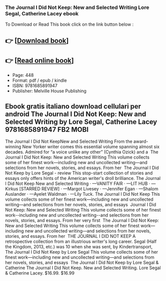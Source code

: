 ### The Journal I Did Not Keep: New and Selected Writing Lore Segal, Catherine Lacey ebook

To Download or Read This book click on the link button below :

## 👉  [**[Download book](http://ebooksharez.info/download.php?group=book&from=github.com&id=719475&lnk=1065 "Download book")**]

## 👉  [**[Read online book](http://ebooksharez.info/download.php?group=book&from=github.com&id=719475&lnk=1065 "Read online book")**]


* Page: 448
* Format: pdf / epub / kindle
* ISBN: 9781685891947
* Publisher: Melville House Publishing



## Ebook gratis italiano download cellulari per android The Journal I Did Not Keep: New and Selected Writing by Lore Segal, Catherine Lacey 9781685891947 FB2 MOBI



 The Journal I Did Not KeepNew and Selected Writing From the award-winning New Yorker writer comes this essential volume spanning almost six decades. Admired for “a voice unlike any other” (Cynthia Ozick) and a 
 The Journal I Did Not Keep: New and Selected Writing This volume collects some of her finest work—including new and uncollected writing—and selections from her novels, stories, and essays. From her 
 The Journal I Did Not Keep by Lore Segal - review This stop-start collection of stories and essays only offers hints of the American writer&#039;s droll brilliance.
 The Journal I Did Not Keep New and Selected Writing · —VANITY FAIR · —LIT HUB · —Kirkus [STARRED REVIEW] · —Margot Livesey · —Jennifer Egan · —Shalom Auslander · —Ayelet Waldman · —Lily Tuck.
 The Journal I Did Not Keep This volume collects some of her finest work—including new and uncollected writing—and selections from her novels, stories, and essays 
 Journal I Did Not Keep: New and Selected Writing This volume collects some of her finest work--including new and uncollected writing--and selections from her novels, stories, and essays. From her very first 
 The Journal I Did Not Keep: New and Selected Writing This volume collects some of her finest work—including new and uncollected writing—and selections from her novels, stories, and essays. From her 
 THE JOURNAL I DID NOT KEEP A retrospective collection from an illustrious writer&#039;s long career. Segal (Half the Kingdom, 2013, etc.) was 10 when she was sent, by Kindertransport, 
 The Journal I Did Not Keep by Lore Segal This volume collects some of her finest work—including new and uncollected writing—and selections from her novels, stories, and essays 
 The Journal I Did Not Keep by Lore Segal &amp; Catherine The Journal I Did Not Keep. New and Selected Writing. Lore Segal &amp; Catherine Lacey. $16.99. $16.99 





